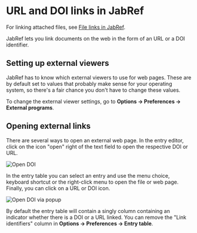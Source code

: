 # URL and DOI links in JabRef

For linking attached files, see [File links in JabRef](../finding-sorting-and-cleaning-entries/filelinks.md).

JabRef lets you link documents on the web in the form of an URL or a DOI identifier.

## Setting up external viewers

JabRef has to know which external viewers to use for web pages. These are by default set to values that probably make sense for your operating system, so there's a fair chance you don't have to change these values.

To change the external viewer settings, go to **Options → Preferences → External programs**.

## Opening external links

There are several ways to open an external web page. In the entry editor, click on the icon "open" right of the text field to open the respective DOI or URL.

![Open DOI](../.gitbook/assets/entryeditor-doi-open.png)

In the entry table you can select an entry and use the menu choice, keyboard shortcut or the right-click menu to open the file or web page. Finally, you can click on a URL or DOI icon.

![Open DOI via popup](../.gitbook/assets/entrytable-doi-popup.png)

By default the entry table will contain a singly column containing an indicator whether there is a DOI or a URL linked. You can remove the "Link identifiers" column in **Options → Preferences → Entry table**.
